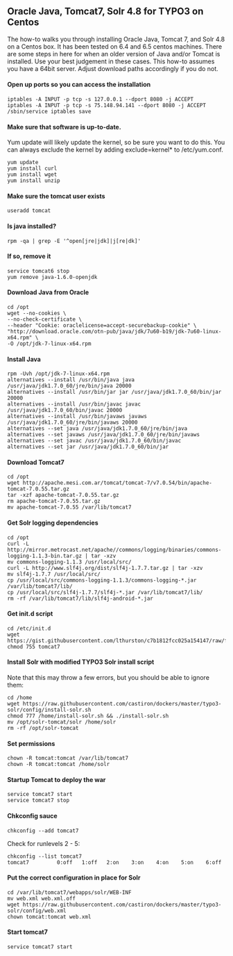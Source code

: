 ## Oracle Java, Tomcat7, Solr 4.8 for TYPO3 on Centos

The how-to walks you through installing Oracle Java, Tomcat 7, and Solr 4.8 on a Centos box. It has been tested on 6.4 and 6.5 centos machines. There are some steps in here for when an older version of Java and/or Tomcat is installed. Use your best judgement in these cases. This how-to assumes you have a 64bit server. Adjust download paths accordingly if you do not.

#### Open up ports so you can access the installation

```
iptables -A INPUT -p tcp -s 127.0.0.1 --dport 8080 -j ACCEPT
iptables -A INPUT -p tcp -s 75.148.94.141 --dport 8080 -j ACCEPT
/sbin/service iptables save
```

#### Make sure that software is up-to-date.

Yum update will likely update the kernel, so be sure you want to do this. You can always exclude the kernel by adding exclude=kernel* to /etc/yum.conf.

```
yum update
yum install curl
yum install wget
yum install unzip
```

#### Make sure the tomcat user exists

```
useradd tomcat
```

#### Is java installed?

```
rpm -qa | grep -E '^open[jre|jdk]|j[re|dk]'
```

#### If so, remove it

```
service tomcat6 stop
yum remove java-1.6.0-openjdk
```

#### Download Java from Oracle

```
cd /opt
wget --no-cookies \
--no-check-certificate \
--header "Cookie: oraclelicense=accept-securebackup-cookie" \
"http://download.oracle.com/otn-pub/java/jdk/7u60-b19/jdk-7u60-linux-x64.rpm" \
-O /opt/jdk-7-linux-x64.rpm
```

#### Install Java 

```
rpm -Uvh /opt/jdk-7-linux-x64.rpm
alternatives --install /usr/bin/java java /usr/java/jdk1.7.0_60/jre/bin/java 20000
alternatives --install /usr/bin/jar jar /usr/java/jdk1.7.0_60/bin/jar 20000
alternatives --install /usr/bin/javac javac /usr/java/jdk1.7.0_60/bin/javac 20000
alternatives --install /usr/bin/javaws javaws /usr/java/jdk1.7.0_60/jre/bin/javaws 20000
alternatives --set java /usr/java/jdk1.7.0_60/jre/bin/java
alternatives --set javaws /usr/java/jdk1.7.0_60/jre/bin/javaws
alternatives --set javac /usr/java/jdk1.7.0_60/bin/javac
alternatives --set jar /usr/java/jdk1.7.0_60/bin/jar
```

#### Download Tomcat7

```
cd /opt
wget http://apache.mesi.com.ar/tomcat/tomcat-7/v7.0.54/bin/apache-tomcat-7.0.55.tar.gz
tar -xzf apache-tomcat-7.0.55.tar.gz
rm apache-tomcat-7.0.55.tar.gz
mv apache-tomcat-7.0.55 /var/lib/tomcat7
```

#### Get Solr logging dependencies

```
cd /opt
curl -L http://mirror.metrocast.net/apache//commons/logging/binaries/commons-logging-1.1.3-bin.tar.gz | tar -xzv
mv commons-logging-1.1.3 /usr/local/src/
curl -L http://www.slf4j.org/dist/slf4j-1.7.7.tar.gz | tar -xzv
mv slf4j-1.7.7 /usr/local/src/
cp /usr/local/src/commons-logging-1.1.3/commons-logging-*.jar /var/lib/tomcat7/lib/
cp /usr/local/src/slf4j-1.7.7/slf4j-*.jar /var/lib/tomcat7/lib/
rm -rf /var/lib/tomcat7/lib/slf4j-android-*.jar
```

#### Get init.d script

```
cd /etc/init.d
wget https://gist.githubusercontent.com/lthurston/c7b1812fcc025a154147/raw/fbb8023e39e90d3028680c6b2ffecf1681ceb6a8/tomcat7
chmod 755 tomcat7
```

#### Install Solr with modified TYPO3 Solr install script

Note that this may throw a few errors, but you should be able to ignore them:

```
cd /home
wget https://raw.githubusercontent.com/castiron/dockers/master/typo3-solr/config/install-solr.sh
chmod 777 /home/install-solr.sh && ./install-solr.sh
mv /opt/solr-tomcat/solr /home/solr
rm -rf /opt/solr-tomcat
```

#### Set permissions

```
chown -R tomcat:tomcat /var/lib/tomcat7
chown -R tomcat:tomcat /home/solr
```

#### Startup Tomcat to deploy the war

```
service tomcat7 start
service tomcat7 stop
```

#### Chkconfig sauce
```
chkconfig --add tomcat7
```

Check for runlevels 2 - 5:

```
chkconfig --list tomcat7
tomcat7        	0:off	1:off	2:on	3:on	4:on	5:on	6:off
```

#### Put the correct configuration in place for Solr

```
cd /var/lib/tomcat7/webapps/solr/WEB-INF
mv web.xml web.xml.off
wget https://raw.githubusercontent.com/castiron/dockers/master/typo3-solr/config/web.xml
chown tomcat:tomcat web.xml
```

#### Start tomcat7

```
service tomcat7 start
```
